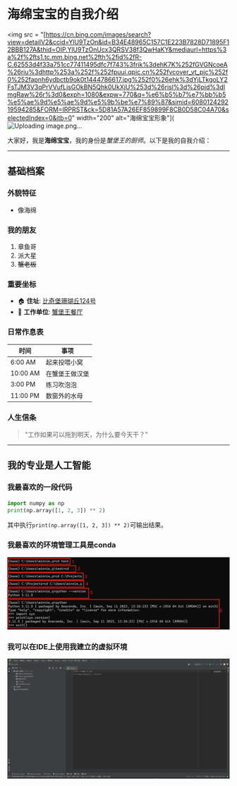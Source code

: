 # 海绵宝宝的自我介绍

<img src = "[https://cn.bing.com/images/search?view=detailV2&ccid=YlU9TzOn&id=B34E48965C157C1E223B7828D71895F12BBB127A&thid=OIP.YlU9TzOnUcx3QRSV38f3QwHaKY&mediaurl=https%3a%2f%2fts1.tc.mm.bing.net%2fth%2fid%2fR-C.62553d4f33a751cc77411495dfc7f743%3frik%3dehK7K%252fGVGNcoeA%26riu%3dhttp%253a%252f%252fpuui.qpic.cn%252fvcover_vt_pic%252f0%252fapnh6ydbctb9ok0t1444786617.jpg%252f0%26ehk%3dYjLTkgoLY2FsTJM3V3qPrVVufLjsGOkBN5Qhk0UkXjU%253d%26risl%3d%26pid%3dImgRaw%26r%3d0&exph=1080&expw=770&q=%e6%b5%b7%e7%bb%b5%e5%ae%9d%e5%ae%9d%e5%9b%be%e7%89%87&simid=608012429219594285&FORM=IRPRST&ck=5D81A57A26EF859899F8CB0D58C04A70&selectedIndex=0&itb=0" width="200" alt="海绵宝宝形象"](![Uploading image.png…]()
>

大家好，我是**海绵宝宝**，我的身份是*蟹堡王的厨师*。以下是我的自我介绍：

---

## 基础档案 

### 外貌特征 
- 像海绵
### 我的朋友
1. 章鱼哥
2. 派大星
3. ~~蟹老板~~

### 重要坐标
- 🏠 **住址**: [比奇堡珊瑚丘124号]([https://baike.baidu.com/item/%E6%AF%94%E5%A5%87%E5%A0%A1/8275168]) 
- 🏢 **工作单位**: [蟹堡王餐厅](https://baike.baidu.com/item/%E8%9F%B9%E5%A0%A1%E7%8E%8B/8043124)

### 日常作息表
| 时间       | 事项                  |
|------------|-----------------------|
| 6:00 AM    | 起来投喂小窝        |
| 10:00 AM   | 在蟹堡王做汉堡          |
| 3:00 PM    | 练习吹泡泡    |
| 11:00 PM   | 数窗外的水母          |

### 人生信条
> "工作如果可以拖到明天，为什么要今天干？"
---

## 我的专业是人工智能
### 我最喜欢的一段代码

```python
import numpy as np
print(np.array([1, 2, 3]) ** 2)
```
其中执行`print(np.array([1, 2, 3]) ** 2)`可输出结果。

### 我最喜欢的环境管理工具是conda
<img src="https://raw.githubusercontent.com/Winnie-Qi/dev_skills/main/images/pic1.jpg" width="800" alt="截图一">

### 我可以在IDE上使用我建立的虚拟环境
<img src=https://github.com/king00-king/dev_skills/blob/main/1a27bd518268be1b602e93a017940a0.png>
